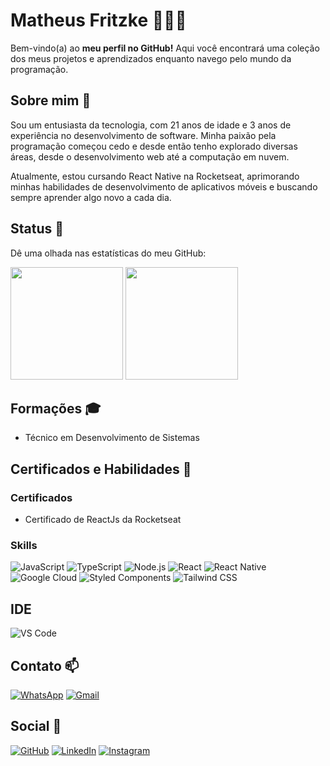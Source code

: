 # Matheus Fritzke 🧑🏼‍💻

Bem-vindo(a) ao **meu perfil no GitHub!** Aqui você encontrará uma coleção dos meus projetos e aprendizados enquanto navego pelo mundo da programação.

## Sobre mim 🌟

Sou um entusiasta da tecnologia, com 21 anos de idade e 3 anos de experiência no desenvolvimento de software. Minha paixão pela programação começou cedo e desde então tenho explorado diversas áreas, desde o desenvolvimento web até a computação em nuvem.

Atualmente, estou cursando React Native na Rocketseat, aprimorando minhas habilidades de desenvolvimento de aplicativos móveis e buscando sempre aprender algo novo a cada dia.

## Status 🎯

Dê uma olhada nas estatísticas do meu GitHub:

<div> 
<img height="180em" src="https://github-readme-stats.vercel.app/api?username=MatheusGFritzke&theme=dark&show_icons=true">
<img height="180em" src="https://github-readme-stats.vercel.app/api/top-langs/?username=MatheusGFritzke&hide=html&layout=compact&theme=dark">
</div>

## Formações 🎓

- Técnico em Desenvolvimento de Sistemas

## Certificados e Habilidades 🚀

### Certificados

- Certificado de ReactJs da Rocketseat

### Skills

![JavaScript](https://img.shields.io/badge/JavaScript-F7DF1E?style=for-the-badge&logo=javascript&logoColor=black)
![TypeScript](https://img.shields.io/badge/TypeScript-007ACC?style=for-the-badge&logo=typescript&logoColor=white)
![Node.js](https://img.shields.io/badge/Node.js-43853D?style=for-the-badge&logo=node.js&logoColor=white)
![React](https://img.shields.io/badge/React-20232A?style=for-the-badge&logo=react&logoColor=61DAFB)
![React Native](https://img.shields.io/badge/React_Native-20232A?style=for-the-badge&logo=react&logoColor=61DAFB)
![Google Cloud](https://img.shields.io/badge/Google_Cloud-4285F4?style=for-the-badge&logo=google-cloud&logoColor=white)
![Styled Components](https://img.shields.io/badge/styled--components-DB7093?style=for-the-badge&logo=styled-components&logoColor=white)
![Tailwind CSS](https://img.shields.io/badge/Tailwind_CSS-38B2AC?style=for-the-badge&logo=tailwind-css&logoColor=white)

## IDE

![VS Code](https://img.shields.io/badge/-Visual%20Studio%20Code-333333?style=flat&logo=visual-studio-code&logoColor=007ACC)

## Contato 📫

[![WhatsApp](https://img.shields.io/badge/WhatsApp-25D366?style=for-the-badge&logo=whatsapp&logoColor=white)](https://wa.me/5547988396690)
[![Gmail](https://img.shields.io/badge/Gmail-D14836?style=for-the-badge&logo=gmail&logoColor=white)](mailto:matheusfritzkepaypal@gmail.com)

## Social 🔗

[![GitHub](https://img.shields.io/badge/GitHub-100000?style=for-the-badge&logo=github&logoColor=white)](https://github.com/MatheusGFritzke)
[![LinkedIn](https://img.shields.io/badge/LinkedIn-0077B5?style=for-the-badge&logo=linkedin&logoColor=white)](https://www.linkedin.com/in/matheus-giovanni-fritzke-2575b6196/)
[![Instagram](https://img.shields.io/badge/Instagram-E4405F?style=for-the-badge&logo=instagram&logoColor=white)](https://www.instagram.com/_fritzke/)
